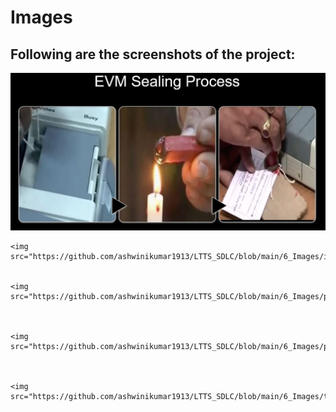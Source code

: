 # Images

## Following are the screenshots of the project:


   <img src="https://github.com/ashwinikumar1913/LTTS_SDLC/blob/main/6_Images/evm%20sealing%20process.JPG"/>



    <img src="https://github.com/ashwinikumar1913/LTTS_SDLC/blob/main/6_Images/issue.JPG"/>


    <img src="https://github.com/ashwinikumar1913/LTTS_SDLC/blob/main/6_Images/process.JPG"/>



    <img src="https://github.com/ashwinikumar1913/LTTS_SDLC/blob/main/6_Images/proposed%20model.JPG"/>



    <img src="https://github.com/ashwinikumar1913/LTTS_SDLC/blob/main/6_Images/tampering.JPG"/>



    
